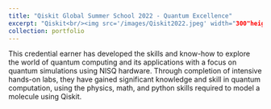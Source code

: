 ```yaml
---
title: "Qiskit Global Summer School 2022 - Quantum Excellence"
excerpt: "Qiskit<br/><img src='/images/Qiskit2022.jpeg' width="300"height="200">"
collection: portfolio
---
```


This credential earner has developed the skills and know-how to explore the world of quantum computing and its applications with a focus on quantum simulations using NISQ hardware. Through completion of intensive hands-on labs, they have gained significant knowledge and skill in quantum computation, using the physics, math, and python skills required to model a molecule using Qiskit.
